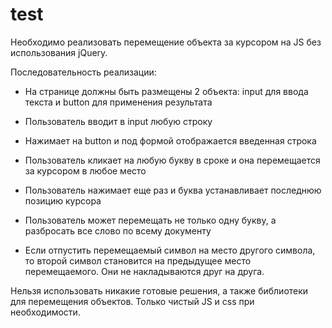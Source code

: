 # test
Необходимо реализовать перемещение объекта за курсором на JS без использования jQuery.

Последовательность реализации:
- На странице должны быть размещены 2 объекта: input для ввода текста и button для применения результата

- Пользователь вводит в input любую строку

- Нажимает на button и под формой отображается введенная строка

- Пользователь кликает на любую букву в сроке и она перемещается за курсором в любое место

- Пользователь нажимает еще раз и буква устанавливает последнюю позицию курсора

- Пользователь может перемещать не только одну букву, а разбросать все слово по всему документу

- Если отпустить перемещаемый символ на место другого символа, то второй символ становится на предыдущее место перемещаемого. Они не накладываются друг на друга.

Нельзя использовать никакие готовые решения, а также библиотеки для перемещения объектов. Только чистый JS и css при необходимости.
